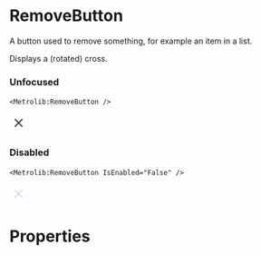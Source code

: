 # RemoveButton

A button used to remove something, for example an item in a list.

Displays a (rotated) cross.

### Unfocused

```xaml
<Metrolib:RemoveButton />
```
![Image of RemoveButton, Unfocused](Unfocused.png)

### Disabled

```xaml
<Metrolib:RemoveButton IsEnabled="False" />
```
![Image of RemoveButton, Disabled](Disabled.png)

# Properties

